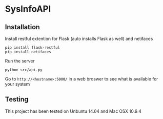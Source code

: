 SysInfoAPI
==========

Installation
------------

Install restful extention for Flask (auto installs Flask as well) and netifaces
    
    pip install flask-restful
    pip install netifaces

Run the server

    python src/api.py
    
Go to `http://<hostname>:5000/` in a web broswer to see what is available for your system

Testing
------------

This project has been tested on Unbuntu 14.04 and Mac OSX 10.9.4